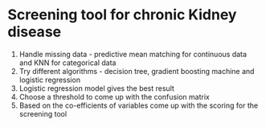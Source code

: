 # Screening tool for chronic Kidney disease
1. Handle missing data - predictive mean matching for continuous data and KNN for categorical data
2. Try different algorithms - decision tree, gradient boosting machine and logistic regression
3. Logistic regression model gives the best result
4. Choose a threshold to come up with the confusion matrix
5. Based on the co-efficients of variables come up with the scoring for the screening tool
